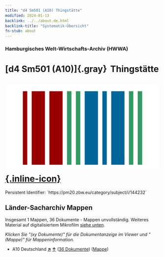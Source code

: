 ```yaml
---
title: "d4 Sm501 (A10) Thingstätte"
modified: 2024-01-13
backlink: ../../about.de.html
backlink-title: "Systematik-Übersicht"
fn-stub: about
---
```


### Hamburgisches Welt-Wirtschafts-Archiv (HWWA)

# [d4 Sm501 (A10)]{.gray}&#8201; Thingstätte &#160; [![Wikidata](/images/Wikidata-logo.svg "Wikidata"){.inline-icon}](http://www.wikidata.org/entity/Q104699259)

<div class="hint">Persistent Identifier: `https://pm20.zbw.eu/category/subject/i/144232`</div>







## Länder-Sacharchiv Mappen






Insgesamt 1 Mappen, 36 Dokumente - Mappen unvollständig. Weiteres Material auf digitalisiertem Mikrofilm [siehe unten](#filmsections).

_Klicken Sie "(xy Dokumente)" für die Dokumentanzeige im Viewer und "(Mappe)" für Mappeninformation._



- A10 Deutschland [**&nearr;**](../../../geo/i/126128/about.de.html "Deutschland (alle Mappen)") [**&uarr;**](../../../geo/about.de.html#A10 "Ländersystematik") (<a href="https://pm20.zbw.eu/iiifview/folder/sh/126128,144232" title="über: Deutschland : Thingstätte" target="_blank">36 Dokumente</a>) ([Mappe](../../../../folder/sh/1261xx/126128/1442xx/144232/about.de.html))



<a id="filmsections" />













